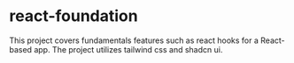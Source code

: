 # react-foundation
This project covers fundamentals features such as react hooks for a React-based app.  The project utilizes tailwind css and shadcn ui. 
